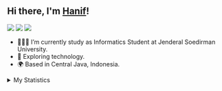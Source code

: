 <!--## Hi there 👋

**Ethanxhf/Ethanxhf** is a ✨ _special_ ✨ repository because its `README.md` (this file) appears on your GitHub profile.

Here are some ideas to get you started:

- 🔭 I’m currently working on ...
- 🌱 I’m currently learning ...
- 👯 I’m looking to collaborate on ...
- 🤔 I’m looking for help with ...
- 💬 Ask me about ...
- 📫 How to reach me: ...
- 😄 Pronouns: ...
- ⚡ Fun fact: ...
-->



## Hi there, I'm [Hanif](https://github.com/Ethanxhf)!



[![](https://img.shields.io/badge/Gmail-D14836?style=for-the-badge&logo=gmail&logoColor=white)](mailto:supremevandals77@gmail.com)
[![](https://img.shields.io/badge/LinkedIn-0077B5?style=for-the-badge&logo=linkedin&logoColor=white)](https://www.linkedin.com/in/muhammadmuhyidin)
[![](https://img.shields.io/badge/Discord-00215E?style=for-the-badge&logo=discord&logoColor=white)](https://www.discordapp.com/users/482809746768920577)


- 👨🏻‍💻 I’m currently study as Informatics Student at Jenderal Soedirman University.
- 📝 Exploring technology.
- 🌍 Based in Central Java, Indonesia.
<details> 
  <summary>My Statistics</summary>


<p align = "center">
  <img  src = "https://github-readme-stats.vercel.app/api?username=ethanxhf&show_icons=true&theme=ayu-mirage&line_height=27">
<img src="https://github-readme-stats.vercel.app/api/top-langs/?username=ethanxhf&hide=Jupyter%20Notebook&theme=ayu-mirage">
</p>

<p align = "center">
 <img  src="https://github-readme-streak-stats.herokuapp.com/?user=ethanxhf&show_icons=true&locale=en&layout=compact&theme=ayu-mirage&line_height=0" />
</p> 






</details>
